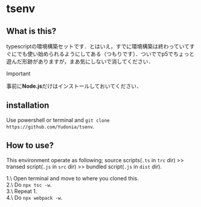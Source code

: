 # tsenv
## What is this?
typescriptの環境構築セットです．とはいえ，すでに環境構築は終わっていてすぐにでも使い始められるようにしてある（つもりです）．ついででp5でちょっと遊んだ形跡がありますが，まあ気にしないで消してください．

> [!IMPORTANT]
> 事前に**Node.js**だけはインストールしておいてください．

## installation
Use powershell or terminal and ```git clone https://github.com/Yudonia/tsenv```.
## How to use?
This environment operate as following;
source scripts(```.ts``` in ```trc``` dir) >> transed script(```.js``` in ```src``` dir) >> bundled script(```.js``` in ```dist``` dir).<br>

1.\ Open terminal and move to where you cloned this.<br>
2.\ Do ```npx tsc -w```.<br>
3.\ Repeat 1.<br>
4.\ Do ```npx webpack -w```.

